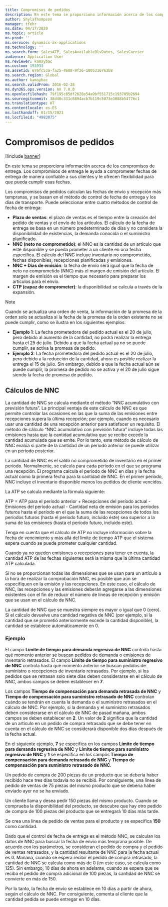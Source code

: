 ```yaml
---
title: Compromisos de pedidos
description: En este tema se proporciona información acerca de los compromisos de entrega. Los compromisos de entrega le ayuda a comprometer fechas de entrega de manera confiable a sus clientes y le ofrecen flexibilidad para que pueda cumplir esas fechas.
author: ShylaThompson
manager: tfehr
ms.date: 04/17/2020
ms.topic: article
ms.prod: ''
ms.service: dynamics-ax-applications
ms.technology: ''
ms.search.form: SalesATP, SalesAvailableDlvDates, SalesCarrier
audience: Application User
ms.reviewer: kamaybac
ms.custom: 193933
ms.assetid: 676fc53a-fa25-4688-9f26-1005316763b8
ms.search.region: Global
ms.author: kamaybac
ms.search.validFrom: 2016-02-28
ms.dyn365.ops.version: AX 7.0.0
ms.openlocfilehash: 79f195c85df2628e54a9bf551715c193705b2694
ms.sourcegitcommit: 38d40c331c8894acb7b119c5073e3088b54776c1
ms.translationtype: HT
ms.contentlocale: es-ES
ms.lasthandoff: 01/15/2021
ms.locfileid: "4983075"
---
```

# <a name="order-promising"></a>Compromisos de pedidos

[!include [banner](../includes/banner.md)]

En este tema se proporciona información acerca de los compromisos de entrega. Los compromisos de entrega le ayuda a comprometer fechas de entrega de manera confiable a sus clientes y le ofrecen flexibilidad para que pueda cumplir esas fechas.

Los compromisos de pedidos calculan las fechas de envío y recepción más tempranas, y se basan en el método de control de fecha de entrega y los días de transporte. Puede seleccionar entre cuatro métodos de control de fecha de entrega:

-   **Plazo de ventas**: el plazo de ventas es el tiempo entre la creación del pedido de ventas y el envío de los artículos. El cálculo de la fecha de entrega se basa en un número predeterminado de días y no considera la disponibilidad de existencias, la demanda conocida o el suministro planificado.
-   **NNC (neto no comprometido)**: el NNC es la cantidad de un artículo que esté disponible y se pueda prometer a un cliente en una fecha específica. El cálculo del NNC incluye inventario no comprometido, fechas disponibles, recepciones planificadas y emisiones.
-   **NNC + Días de emisión**: la fecha de envío será igual que la fecha de neto no comprometido (NNC) más el margen de emisión del artículo. El margen de emisión es el tiempo que necesario para preparar los artículos para el envío.
-   **CTP (capaz de comprometer)**: la disponibilidad se calcula a través de la expansión.

> [!NOTE]
> Cuando se actualiza una orden de venta, la información de la promesa de la orden solo se actualiza si la fecha de la promesa de la orden existente no se puede cumplir, como se ilustra en los siguientes ejemplos:
> 
> - **Ejemplo 1**: La fecha prometedora del pedido actual es el 20 de julio, pero debido al aumento de la cantidad, no podrá realizar la entrega hasta el 25 de julio. Debido a que la fecha actual ya no se puede cumplir, se activa la promesa de pedido.
> -  **Ejemplo 2**: La fecha prometedora del pedido actual es el 20 de julio, pero debido a la reducción de la cantidad, ahora es posible realizar la entrega el 15 de julio. Sin embargo, debido a que la fecha actual aún se puede cumplir, la promesa de pedido no se activa y el 20 de julio sigue siendo la fecha de promesa de pedido.

## <a name="atp-calculations"></a>Cálculos de NNC
La cantidad de NNC se calcula mediante el método “NNC acumulativo con previsión futura”. La principal ventaja de este cálculo de NNC es que permite controlar las ocasiones en las que la suma de las emisiones entre recepciones supera la última recepción; por ejemplo, cuando es necesario usar una cantidad de una recepción anterior para satisfacer un requisito. El método de cálculo “NNC acumulativo con previsión futura” incluye todas las emisiones hasta que la cantidad acumulativa que se recibe excede la cantidad acumulada que se emite. Por lo tanto, este método de cálculo de NNC evalúa si parte de la cantidad de un período anterior se puede utilizar en un período posterior.  

La cantidad de NNC es el saldo no comprometido de inventario en el primer período. Normalmente, se calcula para cada período en el que se programa una recepción. El programa calcula el período de NNC en días y la fecha actual como la primera fecha para la cantidad de NNC. En el primer período, NNC incluye el inventario disponible menos los pedidos de cliente vencidos.  

La ATP se calcula mediante la fórmula siguiente:  

ATP = ATP para el período anterior + Recepciones del período actual - Emisiones del período actual - Cantidad neta de emisión para los períodos futuros hasta el período en el que la suma de las recepciones de todos los períodos futuros (hasta el período futuro, incluido éste) sea superior a la suma de las emisiones (hasta el período futuro, incluido este).  

Tenga en cuenta que el cálculo de ATP no incluye información sobre la fecha de vencimiento y más allá del límite de tiempo ATP que el sistema espera cuando se puede prometer cualquier cantidad.

Cuando ya no queden emisiones o recepciones para tener en cuenta, la cantidad ATP de las fechas siguientes será la misma que la última cantidad ATP calculada.  

Si no se proporcionan todas las dimensiones que se usan para un artículo a la hora de realizar la comprobación NNC, es posible que aún se especifiquen en la emisión y las recepciones. En este caso, el cálculo de NNC, las recepciones y las emisiones deberán agregarse a las dimensiones existentes con el fin de reducir el número de líneas de recepción y emisión que se usan en el cálculo de NNC.  

La cantidad de NNC que se muestra siempre es mayor o igual que 0 (cero). Si el cálculo devuelve una cantidad negativa de NNC (por ejemplo, si la cantidad que se prometió anteriormente excede la cantidad disponible), la cantidad se establece automáticamente en 0.

### <a name="example"></a>Ejemplo

El campo **Límite de tiempo para demanda regresiva de NNC** controla hasta qué momento anterior se buscan pedidos de demanda o emisiones de inventario retrasados. El campo **Límite de tiempo para suministro regresivo de NNC** controla hasta qué momento anterior se buscan pedidos de suministro o recepciones de inventario retrasados. Por ejemplo, si los pedidos que se retrasan solo siete días deben considerarse en el cálculo de NNC, ambos campos se deben establecer en **7**.  

Los campos **Tiempo de compensación para demanda retrasada de NNC** y **Tiempo de compensación para suministro retrasado de NNC** controlan cuándo se tendrán en cuenta la demanda o el suministro retrasados en el cálculo de NNC. Por ejemplo, si la demanda y el suministro retrasados deben considerarse en el cálculo de NNC de pasad mañana, ambos campos se deben establecer en **2**. Un valor de **2** significa que la cantidad de un artículo en un pedido de compra retrasado que se debe tener en cuenta en el cálculo de NNC se considerará disponible dos días después de la fecha actual.  

En el siguiente ejemplo, **7** se especifica en los campos **Límite de tiempo para demanda regresiva de NNC** y **Límite de tiempo para suministro regresivo de NNC** y **1** se especifica en los campos **Tiempo de compensación para demanda retrasada de NNC** y **Tiempo de compensación para suministro retrasado de NNC**.  

Un pedido de compra de 200 piezas de un producto que se debería haber recibido hace tres días todavía no se recibió. Por consiguiente, una línea de pedido de ventas de 75 piezas del mismo producto que se debería haber enviado ayer no se ha enviado.  

Un cliente llama y desea pedir 150 piezas del mismo producto. Cuando se comprueba la disponibilidad del producto, se descubre que hay otro pedido de compra de 100 piezas del producto que se entregará 10 días más tarde.  

Se crea una línea de pedido de ventas para el producto y se especifica **150** como cantidad.  

Dado que el control de fecha de entrega es el método NNC, se calculan los datos de NNC para buscar la fecha de envío más temprana posible. De acuerdo con los parámetros, se consideran el pedido de compra y el pedido de ventas retrasados, y la cantidad resultante de NNC para la fecha actual es 0. Mañana, cuando se espera recibir el pedido de compra retrasado, la cantidad de NNC se calcula como más de 0 (en este caso, se calcula como 125). Sin embargo, 10 días de ahora en adelante, cuando se espera que se reciba el pedido de compra adicional de 100 piezas, la cantidad de NNC se convierte en más de 150.  

Por lo tanto, la fecha de envío se establece en 10 días a partir de ahora, según el cálculo de NNC. Por consiguiente, comenta al cliente que la cantidad pedida se puede entregar en 10 días.




